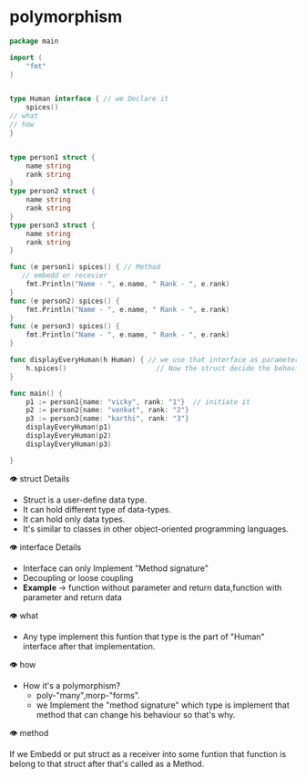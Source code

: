# polymorphism

```go
package main

import (
	"fmt"
)


type Human interface { // we Declare it
	spices()
// what
// how
}


type person1 struct { 
	name string
	rank string
}
type person2 struct { 
	name string
	rank string
}
type person3 struct { 
	name string
	rank string
}

func (e person1) spices() { // Method
   // embedd or recevier
	fmt.Println("Name - ", e.name, " Rank - ", e.rank)
}
func (e person2) spices() {
	fmt.Println("Name - ", e.name, " Rank - ", e.rank)
}
func (e person3) spices() {
	fmt.Println("Name - ", e.name, " Rank - ", e.rank)
}

func displayEveryHuman(h Human) { // we use that interface as parameter
	h.spices()                      // Now the struct decide the behavior of the function.
}

func main() {
	p1 := person1{name: "vicky", rank: "1"}  // initiate it
	p2 := person2{name: "venkat", rank: "2"} 
	p3 := person3{name: "karthi", rank: "3"} 
	displayEveryHuman(p1)
	displayEveryHuman(p2)
	displayEveryHuman(p3)

}
```

<aside>
👁️ struct Details

- Struct is a user-define data type.
- It can hold different type of data-types.
- It can hold only data types.
- It's similar to classes in other object-oriented programming languages.
</aside>

<aside>
👁️ interface Details

- Interface can only Implement  "Method signature"
- Decoupling or loose coupling
- **Example** -> function without parameter and return data,function with parameter and return data
</aside>

<aside>
👁️ what

- Any type implement this funtion that type is the part of "Human" interface after that implementation.
</aside>

<aside>
👁️ how

- How it's a polymorphism?
    - poly-"many",morp-"forms".
    - we Implement the "method signature" which type is implement that method that can change his behaviour so that's why.
</aside>

<aside>
👁️ method

If we Embedd or put struct as a receiver into some funtion that function is belong to that struct after that's called as a Method.

</aside>